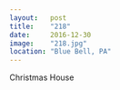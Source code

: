 ```yaml
---
layout:   post
title:    "218"
date:     2016-12-30
image:    "218.jpg"
location: "Blue Bell, PA"
---
```


Christmas House
